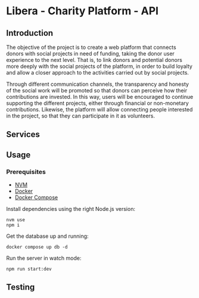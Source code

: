 # Libera - Charity Platform - API

## Introduction

The objective of the project is to create a web platform that connects donors with social projects in need of funding,
taking the donor user experience to the next level.
That is, to link donors and potential donors more deeply with the social projects of the platform, in order to build
loyalty and allow a closer approach to the activities carried out by social projects.

Through different communication channels, the transparency and honesty of the social work will be promoted so that
donors can perceive how their contributions are invested.
In this way, users will be encouraged to continue supporting the different projects, either through financial or
non-monetary contributions.
Likewise, the platform will allow connecting people interested in the project, so that they can participate in it as
volunteers.

## Services

## Usage

### Prerequisites

- [NVM](https://github.com/nvm-sh/nvm)
- [Docker](https://www.docker.com/)
- [Docker Compose](https://docs.docker.com/compose/)

Install dependencies using the right Node.js version:

```shell
nvm use
npm i
```

Get the database up and running:

```shell
docker compose up db -d
```

Run the server in watch mode:

```shell
npm run start:dev
```

## Testing

